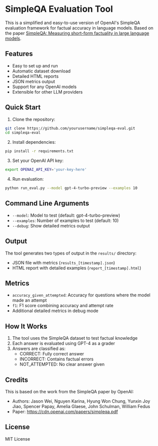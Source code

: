 # SimpleQA Evaluation Tool

This is a simplified and easy-to-use version of OpenAI's SimpleQA evaluation framework for factual accuracy in language models. Based on the paper [SimpleQA: Measuring short-form factuality in large language models](https://cdn.openai.com/papers/simpleqa.pdf).

## Features

- Easy to set up and run
- Automatic dataset download
- Detailed HTML reports
- JSON metrics output
- Support for any OpenAI models
- Extensible for other LLM providers

## Quick Start

1. Clone the repository:
```bash
git clone https://github.com/yourusername/simpleqa-eval.git
cd simpleqa-eval
```

2. Install dependencies:
```bash
pip install -r requirements.txt
```

3. Set your OpenAI API key:
```bash
export OPENAI_API_KEY='your-key-here'
```

4. Run evaluation:
```bash
python run_eval.py --model gpt-4-turbo-preview --examples 10
```

## Command Line Arguments

- `--model`: Model to test (default: gpt-4-turbo-preview)
- `--examples`: Number of examples to test (default: 10)
- `--debug`: Show detailed metrics output

## Output

The tool generates two types of output in the `results/` directory:
- JSON file with metrics (`results_[timestamp].json`)
- HTML report with detailed examples (`report_[timestamp].html`)

## Metrics

- `accuracy_given_attempted`: Accuracy for questions where the model made an attempt
- `f1`: F1 score combining accuracy and attempt rate
- Additional detailed metrics in debug mode

## How It Works

1. The tool uses the SimpleQA dataset to test factual knowledge
2. Each answer is evaluated using GPT-4 as a grader
3. Answers are classified as:
   - CORRECT: Fully correct answer
   - INCORRECT: Contains factual errors
   - NOT_ATTEMPTED: No clear answer given

## Credits

This is based on the work from the SimpleQA paper by OpenAI:
- Authors: Jason Wei, Nguyen Karina, Hyung Won Chung, Yunxin Joy Jiao, Spencer Papay, Amelia Glaese, John Schulman, William Fedus
- Paper: https://cdn.openai.com/papers/simpleqa.pdf

## License

MIT License

